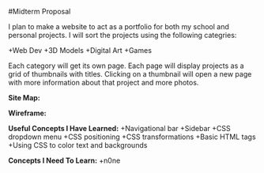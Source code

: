 #Midterm Proposal

I plan to make a website to act as a portfolio for both my school and personal projects. I will sort the projects using the following categries:

+Web Dev
+3D Models
+Digital Art
+Games

Each category will get its own page. Each page will display projects as a grid of thumbnails with titles. Clicking on a thumbnail will open a new page with more information about that project and more photos.

__Site Map:__

__Wireframe:__

__Useful Concepts I Have Learned:__
+Navigational bar
+Sidebar
+CSS dropdown menu
+CSS positioning
+CSS transformations
+Basic HTML tags
+Using CSS to color text and backgrounds

__Concepts I Need To Learn:__
+n0ne
